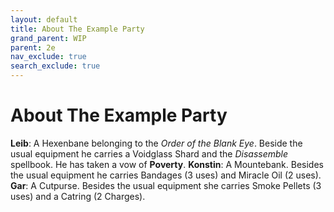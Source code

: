 ```yaml
---
layout: default
title: About The Example Party
grand_parent: WIP
parent: 2e
nav_exclude: true
search_exclude: true
---
```


# About The Example Party

**Leib**:  A Hexenbane belonging to the _Order of the Blank Eye_. Beside the usual equipment he carries a Voidglass Shard and the _Disassemble_ spellbook. He has taken a vow of **Poverty**. 
**Konstin**: A Mountebank. Besides the usual equipment he carries Bandages (3 uses) and Miracle Oil (2 uses).
**Gar**: A Cutpurse. Besides the usual equipment she carries Smoke Pellets (3 uses) and a Catring (2 Charges).